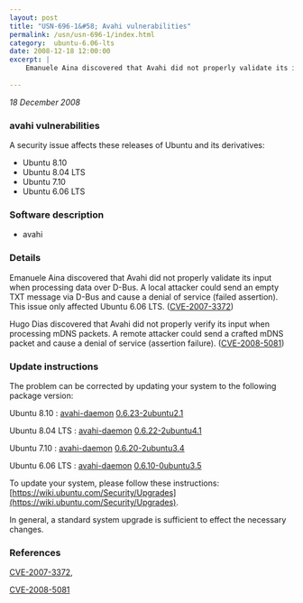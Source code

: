 ```yaml
---
layout: post
title: "USN-696-1&#58; Avahi vulnerabilities"
permalink: /usn/usn-696-1/index.html
category:  ubuntu-6.06-lts
date: 2008-12-18 12:00:00
excerpt: |
    Emanuele Aina discovered that Avahi did not properly validate its input when processing data over D-Bus. A local attacker could send an empty TXT message via D-Bus and cause a denial of service (failed assertion). This issue only affected Ubuntu 6.06 LTS. ([CVE-2007-3372](http://people.ubuntu.com/~ubuntu-security/cve/CVE-2007-3372))
    
--- 
```

 
 

*18 December 2008*

### avahi vulnerabilities

A security issue affects these releases of Ubuntu and its derivatives:

* Ubuntu 8.10
* Ubuntu 8.04 LTS
* Ubuntu 7.10
* Ubuntu 6.06 LTS

### Software description

* avahi 

### Details

Emanuele Aina discovered that Avahi did not properly validate its input when processing data over D-Bus. A local attacker could send an empty TXT message via D-Bus and cause a denial of service (failed assertion). This issue only affected Ubuntu 6.06 LTS. ([CVE-2007-3372](http://people.ubuntu.com/~ubuntu-security/cve/CVE-2007-3372))

Hugo Dias discovered that Avahi did not properly verify its input when processing mDNS packets. A remote attacker could send a crafted mDNS packet and cause a denial of service (assertion failure). ([CVE-2008-5081](http://people.ubuntu.com/~ubuntu-security/cve/CVE-2008-5081)) 

### Update instructions

The problem can be corrected by updating your system to the following package version:

Ubuntu 8.10
 : [avahi-daemon](https://launchpad.net/ubuntu/+source/avahi) <span> [0.6.23-2ubuntu2.1](https://launchpad.net/ubuntu/+source/avahi/0.6.23-2ubuntu2.1) </span> 

Ubuntu 8.04 LTS
 : [avahi-daemon](https://launchpad.net/ubuntu/+source/avahi) <span> [0.6.22-2ubuntu4.1](https://launchpad.net/ubuntu/+source/avahi/0.6.22-2ubuntu4.1) </span> 

Ubuntu 7.10
 : [avahi-daemon](https://launchpad.net/ubuntu/+source/avahi) <span> [0.6.20-2ubuntu3.4](https://launchpad.net/ubuntu/+source/avahi/0.6.20-2ubuntu3.4) </span> 

Ubuntu 6.06 LTS
 : [avahi-daemon](https://launchpad.net/ubuntu/+source/avahi) <span> [0.6.10-0ubuntu3.5](https://launchpad.net/ubuntu/+source/avahi/0.6.10-0ubuntu3.5) </span> 

To update your system, please follow these instructions: [https://wiki.ubuntu.com/Security/Upgrades](https://wiki.ubuntu.com/Security/Upgrades).

In general, a standard system upgrade is sufficient to effect the necessary changes. 

### References

 
 [CVE-2007-3372](http://people.ubuntu.com/~ubuntu-security/cve/CVE-2007-3372), 

 [CVE-2008-5081](http://people.ubuntu.com/~ubuntu-security/cve/CVE-2008-5081)
 

